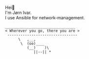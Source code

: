 Hei👋<br>
I'm Jørn Ivar.<br>
I use Ansible for network-management.<br>
    
    ________________________________
    < Wherever you go, there you are >
     --------------------------------
          \   ,__,
           \  (oo)____
              (__)    )\
                 ||--|| *
